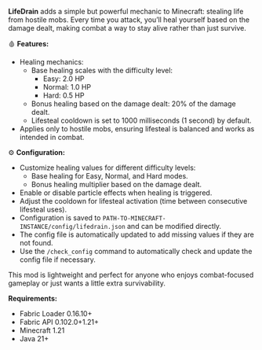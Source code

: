 **LifeDrain** adds a simple but powerful mechanic to Minecraft: stealing life from hostile mobs. Every time you attack, you’ll heal yourself based on the damage dealt, making combat a way to stay alive rather than just survive.

🩸 **Features:**
- Healing mechanics:
    - Base healing scales with the difficulty level:
        - Easy: 2.0 HP
        - Normal: 1.0 HP
        - Hard: 0.5 HP
    - Bonus healing based on the damage dealt: 20% of the damage dealt.
    - Lifesteal cooldown is set to 1000 milliseconds (1 second) by default.
- Applies only to hostile mobs, ensuring lifesteal is balanced and works as intended in combat.

⚙️ **Configuration:**
- Customize healing values for different difficulty levels:
    - Base healing for Easy, Normal, and Hard modes.
    - Bonus healing multiplier based on the damage dealt.
- Enable or disable particle effects when healing is triggered.
- Adjust the cooldown for lifesteal activation (time between consecutive lifesteal uses).
- Configuration is saved to `PATH-TO-MINECRAFT-INSTANCE/config/lifedrain.json` and can be modified directly.
- The config file is automatically updated to add missing values if they are not found.
- Use the `/check_config` command to automatically check and update the config file if necessary.

This mod is lightweight and perfect for anyone who enjoys combat-focused gameplay or just wants a little extra survivability.

**Requirements:**
- Fabric Loader 0.16.10+
- Fabric API 0.102.0+1.21+
- Minecraft 1.21
- Java 21+
